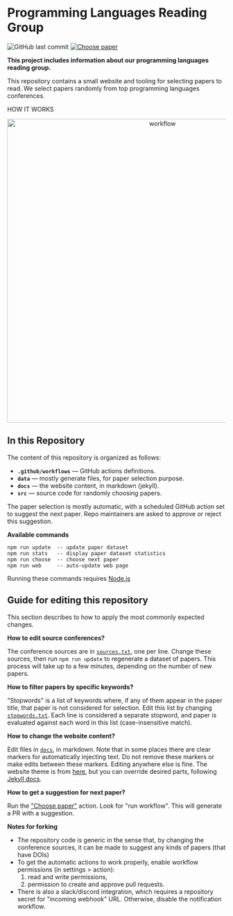 # Programming Languages Reading Group

![GitHub last commit](https://img.shields.io/github/last-commit/the-au-forml-lab/plgroup)
[![Choose paper](https://github.com/the-au-forml-lab/plgroup/actions/workflows/choose.yaml/badge.svg)](https://github.com/the-au-forml-lab/plgroup/actions/workflows/choose.yaml)

**This project includes information about our programming languages reading group.**

This repository contains a small website and tooling for selecting papers to read.
We select papers randomly from top programming languages conferences.

HOW IT WORKS

<p align="center">
<img width="700" alt="workflow" src='https://raw.githubusercontent.com/the-au-forml-lab/plgroup/main/.github/assets/workflow.png' />
</p>

## In this Repository

The content of this repository is organized as follows:

- **`.github/workflows`** — GitHub actions definitions.
- **`data`** — mostly generate files, for paper selection purpose.
- **`docs`** — the website content, in markdown (jekyll).
- **`src`** — source code for randomly choosing papers.

The paper selection is mostly automatic, with a scheduled GitHub action set to suggest the next paper.
Repo maintainers are asked to approve or reject this suggestion.

**Available commands**

```
npm run update  -- update paper dataset
npm run stats   -- display paper dataset statistics
npm run choose  -- choose next paper
npm run web     -- auto-update web page 
```

Running these commands requires [Node.js](https://nodejs.org/en/download/)

## Guide for editing this repository

This section describes to how to apply the most commonly expected changes.

**How to edit source conferences?**

The conference sources are in [`sources.txt`](data/sources.txt), one per line.
Change these sources, then run `npm run update` to regenerate a dataset of papers.
This process will take up to a few minutes, depending on the number of new papers.

**How to filter papers by specific keywords?**

"Stopwords" is a list of keywords where, if any of them appear in the paper title, that paper is not considered for selection.
Edit this list by changing [`stopwords.txt`](data/stopwords.txt).
Each line is considered a separate stopword, and paper is evaluated against each word in this list (case-insensitive match).

**How to change the website content?**

Edit files in [`docs`](docs), in markdown. Note that in some places there are clear markers for automatically injecting text.
Do not remove these markers or make edits between these markers.
Editing anywhere else is fine.
The website theme is from [here](https://github.com/the-au-forml-lab/the-au-forml-lab.github.io), but you can override desired parts, following [Jekyll docs](https://jekyllrb.com/docs/themes/#overriding-theme-defaults).

**How to get a suggestion for next paper?**

Run the ["Choose paper"](https://github.com/the-au-forml-lab/plgroup/actions) action. Look for "run workflow".
This will generate a PR with a suggestion.

**Notes for forking**

- The repository code is generic in the sense that, by changing the conference sources, it can be made to suggest any kinds of papers (that have DOIs)
- To get the automatic actions to work properly, enable workflow permissions (in settings > action):
  1. read and write permissions,
  2. permission to create and approve pull requests.
- There is also a slack/discord integration, which requires a repository secret for "incoming webhook" URL. Otherwise, disable the notification workflow.
